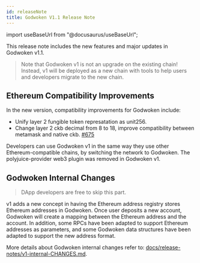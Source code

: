 ```yaml
---
id: releaseNote
title: Godwoken V1.1 Release Note
---
```

import useBaseUrl from "@docusaurus/useBaseUrl";

This release note includes the new features and major updates in Godwoken v1.1.

> Note that Godwoken v1 is not an upgrade on the existing chain! Instead, v1 will be deployed as a new chain with tools to help users and developers migrate to the new chain.
> 

## Ethereum Compatibility Improvements

In the new version, compatibility improvements for Godwoken include:

- Unify layer 2 fungible token represatation as unit256.
- Change layer 2 ckb decimal from 8 to 18, improve compatibility between metamask and native ckb. [#675](https://github.com/nervosnetwork/godwoken/pull/675)

Developers can use Godwoken v1 in the same way they use other Ethereum-compatible chains, by switching the network to Godwoken. The polyjuice-provider web3 plugin was removed in Godwoken v1.


## Godwoken Internal Changes

> DApp developers are free to skip this part.
> 

v1 adds a new concept in having the Ethereum address registry stores Ethereum addresses in Godwoken. Once user deposits a new account, Godwoken will create a mapping between the Ethereum address and the account. In addition, some RPCs have been adapted to support Ethereum addresses as parameters, and some Godwoken data structures have been adapted to support the new address format.

More details about Godwoken internal changes refer to: [docs/release-notes/v1-internal-CHANGES.md](https://github.com/nervosnetwork/godwoken/blob/72b6728e4315ab581282685cffe75cdbfe38670c/docs/release-notes/v1-internal-CHANGES.md).